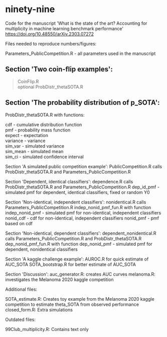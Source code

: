 # ninety-nine

Code for the manuscript 'What is the state of the art? Accounting for multiplicity in machine learning benchmark performance' 	
https://doi.org/10.48550/arXiv.2303.07272

Files needed to reproduce numbers/figures:

Parameters_PublicCompetition.R - all parameters used in the manuscript

## Section 'Two coin-flip examples': 

> CoinFlip.R  
> optional ProbDistr_thetaSOTA.R

## Section 'The probability distribution of p_SOTA':  

ProbDistr_thetaSOTA.R with functions:  

cdf       - cumulative distribution function  
pmf       - probability mass function  
expect    - expectation  
variance  - variance  
sim_var - simulated variance  
sim_mean - simulated mean  
sim_ci - simulated confidence interval 
                                                  
Section 'A simulated public competition example': PublicCompetition.R calls ProbDistr_thetaSOTA.R and Parameters_PublicCompetition.R
                                                  
                                                  
Section 'Dependent, identical classifiers': dependence.R calls ProbDistr_thetaSOTA.R and Parameters_PublicCompetition.R
                                            dep_id_pmf - simulated pmf for dependent, identical classifiers, fixed or random Y0
                                            
Section 'Non-identical, independent classifiers': nonidentical.R calls Parameters_PublicCompetition.R
                                                  indep_nonid_pmf_fun.R with function 
                                                  indep_nonid_pmf - simulated pmf for non-identical, independent classifiers
                                                  nonid_cdf - cdf for non-identical, independent classifiers
                                                  nonid_pmf - pmf based on cdf
                                                  
Section 'Non-identical, dependent classifiers': dependent_nonidentical.R calls Parameters_PublicCompetition.R and ProbDistr_thetaSOTA.R
                                                dep_nonid_pmf_fun.R with function
                                                dep_nonid_pmf - simulated pmf for dependent, nonidentical classifiers

Section 'A kaggle challenge example': AUROC.R for quick estimate of AUC_SOTA
                                      SOTA_bootstrap.R for better estimate of AUC_SOTA
                                                
Section 'Discussion': auc_generator.R: creates AUC curves
                      melanoma.R: investigates the Melanoma 2020 kaggle competition
                                                
Additional files:

SOTA_estimate.R: Creates toy example from the Melanoma 2020 kaggle competition to estimate theta_SOTA from observed performance
closed_form.R: Extra simulations

Outdated files:

99Club_multiplicity.R: Contains text only
                         
                              

